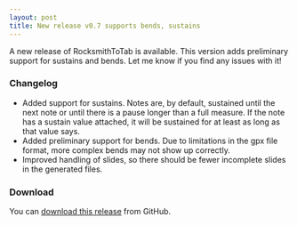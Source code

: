 ```yaml
---
layout: post
title: New release v0.7 supports bends, sustains
---
```


A new release of RocksmithToTab is available. This version adds preliminary support for sustains and bends. Let me know if you find any issues with it!

### Changelog

* Added support for sustains. Notes are, by default, sustained until the next note or until there is a pause longer than a full measure. If the note has a sustain value attached, it will be sustained for at least as long as that value says.
* Added preliminary support for bends. Due to limitations in the gpx file format, more complex bends may not show up correctly.
* Improved handling of slides, so there should be fewer incomplete slides in the generated files.

### Download

You can [download this release][dl] from GitHub. 



[dl]: https://github.com/fholger/RocksmithToTab/releases/tag/v0.7

